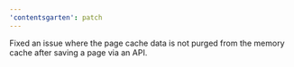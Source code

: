 ```yaml
---
'contentsgarten': patch
---
```


Fixed an issue where the page cache data is not purged from the memory cache after saving a page via an API.

